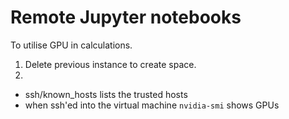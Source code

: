 # Remote Jupyter notebooks

To utilise GPU in calculations.

1. Delete previous instance to create space.
2. 


* ssh/known_hosts lists the trusted hosts
* when ssh'ed into the virtual machine `nvidia-smi` shows GPUs
